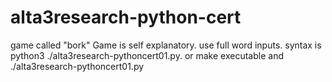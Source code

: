 # alta3research-python-cert
game called "bork"
Game is self explanatory. use full word inputs. 
syntax is python3 ./alta3research-pythoncert01.py. or make executable and ./alta3research-pythoncert01.py
